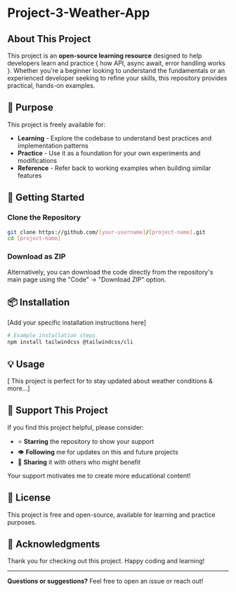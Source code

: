 # Project-3-Weather-App

## About This Project

This project is an **open-source learning resource** designed to help developers learn and practice { how API, async await, error handling works }. Whether you're a beginner looking to understand the fundamentals or an experienced developer seeking to refine your skills, this repository provides practical, hands-on examples.

## 🎯 Purpose

This project is freely available for:
- **Learning** - Explore the codebase to understand best practices and implementation patterns
- **Practice** - Use it as a foundation for your own experiments and modifications
- **Reference** - Refer back to working examples when building similar features

## 🚀 Getting Started

### Clone the Repository
```bash
git clone https://github.com/[your-username]/[project-name].git
cd [project-name]
```

### Download as ZIP
Alternatively, you can download the code directly from the repository's main page using the "Code" → "Download ZIP" option.

## 📦 Installation

[Add your specific installation instructions here]

```bash
# Example installation steps
npm install tailwindcss @tailwindcss/cli
```

## 💡 Usage

[ This project is perfect for to stay updated about weather conditions & more...]

## 🤝 Support This Project

If you find this project helpful, please consider:
- ⭐ **Starring** the repository to show your support
- 👁️ **Following** me for updates on this and future projects
- 🔄 **Sharing** it with others who might benefit

Your support motivates me to create more educational content!

## 📄 License

This project is free and open-source, available for learning and practice purposes.

## 🙏 Acknowledgments

Thank you for checking out this project. Happy coding and learning!

---

**Questions or suggestions?** Feel free to open an issue or reach out!
